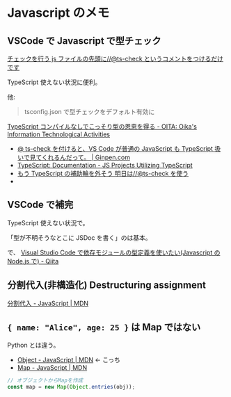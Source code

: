 # Javascript のメモ

## VSCode で Javascript で型チェック

[チェックを行う js ファイルの先頭に//@ts\-check というコメントをつけるだけです](https://qiita.com/dbgso/items/137237a0d14503bc3daa)

TypeScript 使えない状況に便利。

他:

> tsconfig.json で型チェックをデフォルト有効に

[TypeScript コンパイルなしでこっそり型の恩恵を得る \- OITA: Oika's Information Technological Activities](https://oita.oika.me/2018/12/23/typescript-jsdoc/)

- [@ ts\-check を付けると、VS Code が普通の JavaScript も TypeScript 扱いで見てくれるんだって。 \| Ginpen\.com](https://ginpen.com/2018/08/17/vs-code-reads-js-as-ts/)
- [TypeScript: Documentation \- JS Projects Utilizing TypeScript](https://www.typescriptlang.org/docs/handbook/intro-to-js-ts.html)
- [もう TypeScript の補助輪を外そう 明日は//@ts\-check を使う](https://zenn.dev/asama/articles/0c66573e488b22)
-

## VSCode で補完

TypeScript 使えない状況で。

「型が不明そうなとこに JSDoc を書く」のは基本。

で、
[Visual Studio Code で依存モジュールの型定義を使いたい(Javascript の Node.js で) - Qiita](https://qiita.com/dbgso/items/2ad42139635e45ac150d)

## 分割代入(非構造化) Destructuring assignment

[分割代入 - JavaScript | MDN](https://developer.mozilla.org/ja/docs/Web/JavaScript/Reference/Operators/Destructuring_assignment)

## `{ name: "Alice", age: 25 }` は Map ではない

Python とは違う。

- [Object - JavaScript | MDN](https://developer.mozilla.org/ja/docs/Web/JavaScript/Reference/Global_Objects/Object) ← こっち
- [Map - JavaScript | MDN](https://developer.mozilla.org/ja/docs/Web/JavaScript/Reference/Global_Objects/Map)

```javascript
// オブジェクトからMapを作成
const map = new Map(Object.entries(obj));
```

